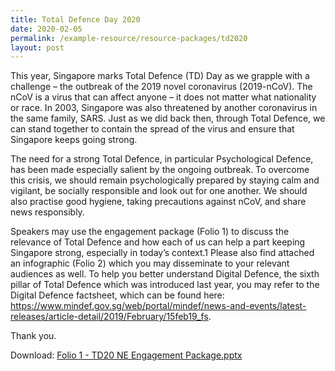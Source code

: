 ```yaml
---
title: Total Defence Day 2020
date: 2020-02-05
permalink: /example-resource/resource-packages/td2020
layout: post
---
```

This year, Singapore marks Total Defence (TD) Day as we grapple with a challenge – the outbreak of the 2019 novel coronavirus (2019-nCoV). The nCoV is a virus that can affect anyone – it does not matter what nationality or race. In 2003, Singapore was also threatened by another coronavirus in the same family, SARS. Just as we did back then, through Total Defence, we can stand together to contain the spread of the virus and ensure that Singapore keeps going strong.

The need for a strong Total Defence, in particular Psychological Defence, has been made especially salient by the ongoing outbreak. To overcome this crisis, we should remain psychologically prepared by staying calm and vigilant, be socially responsible and look out for one another. We should also practise good hygiene, taking precautions against nCoV, and share news responsibly.

Speakers may use the engagement package (Folio 1) to discuss the relevance of Total Defence and how each of us can help a part keeping Singapore strong, especially in today’s context.1 Please also find attached an infographic (Folio 2) which you may disseminate to your relevant audiences as well. To help you better understand Digital Defence, the sixth pillar of Total Defence which was introduced last year, you may refer to the Digital Defence factsheet, which can be found here: https://www.mindef.gov.sg/web/portal/mindef/news-and-events/latest-releases/article-detail/2019/February/15feb19_fs.

Thank you.

Download: [Folio 1 - TD20 NE Engagement Package.pptx](https://go.gov.sg/td20neeegagementpackage)